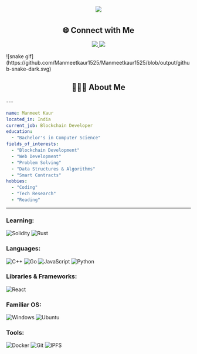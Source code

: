 <h1 align="center">
    <img src="https://readme-typing-svg.herokuapp.com/?font=Roboto&size=35&center=true&vCenter=true&width=500&height=70&duration=4000&lines=Hi+There!+👋;+I'm+Manmeet!&color=ffffff&background=000000" />

</h1>

<h2 align="center">🌐 Connect with Me</h2>
<p align="center">
  
  <a href="https://www.linkedin.com/in/manmeetkaur1525/">
    <img height="50" src="https://user-images.githubusercontent.com/46517096/166973395-19676cd8-f8ec-4abf-83ff-da8243505b82.png"/>
  </a>
  <!-- <a href="https://manmeetkaur.medium.com/">
    <img height="50" src="https://user-images.githubusercontent.com/46517096/166973962-d05d145a-b6a0-4643-bd3d-5ac845679367.png"/>
  </a>
  <a href="https://dev.to/manmeetkaur1525">
    <img height="50" src="https://user-images.githubusercontent.com/46517096/166974096-7aeecad4-483e-4c85-983f-f4b37b3f794e.png"/> -->
  </a>
  <a href="https://twitter.com/ManmeetKaur1525">
    <img height="50" src="https://user-images.githubusercontent.com/46517096/166974271-91dfa250-d70b-4cb9-8707-f1bda1b708c3.png"/>
  </a>
  <!-- <a href="https://www.instagram.com/manmeetkaur1525/">
    <img height="50" src="https://user-images.githubusercontent.com/46517096/166974368-9798f39f-1f46-499c-b14e-81f0a3f83a06.png"/> -->
  <!-- </a> -->
</p>
![snake gif](https://github.com/Manmeetkaur1525/Manmeetkaur1525/blob/output/github-snake-dark.svg)

<h2 align="center">👨🏻‍💻 About Me</h2>
---

```yaml
name: Manmeet Kaur
located_in: India
current_job: Blockchain Developer
education:
  - "Bachelor's in Computer Science"
fields_of_interests:
  - "Blockchain Development"
  - "Web Development"
  - "Problem Solving"
  - "Data Structures & Algorithms"
  - "Smart Contracts"
hobbies: 
  - "Coding"
  - "Tech Research"
  - "Reading"
```
---


### **Learning:**
<img src="https://techstack-generator.vercel.app/solidity-icon.svg" width="48" height="48" alt="Solidity" />
<img src="https://techstack-generator.vercel.app/rust-icon.svg" width="48" height="48" alt="Rust" />

### **Languages:**
<img src="https://techstack-generator.vercel.app/cpp-icon.svg" width="48" height="48" alt="C++" />
<img src="https://techstack-generator.vercel.app/go-icon.svg" width="48" height="48" alt="Go" />
<img src="https://techstack-generator.vercel.app/javascript-icon.svg" width="48" height="48" alt="JavaScript" />
<img src="https://techstack-generator.vercel.app/python-icon.svg" width="48" height="48" alt="Python" />

### **Libraries & Frameworks:**
<img src="https://techstack-generator.vercel.app/react-icon.svg" width="48" height="48" alt="React" />

### **Familiar OS:**
<img src="https://techstack-generator.vercel.app/windows-icon.svg" width="48" height="48" alt="Windows" />
<img src="https://techstack-generator.vercel.app/ubuntu-icon.svg" width="48" height="48" alt="Ubuntu" />

### **Tools:**
<img src="https://techstack-generator.vercel.app/docker-icon.svg" width="48" height="48" alt="Docker" />
<img src="https://techstack-generator.vercel.app/git-icon.svg" width="48" height="48" alt="Git" />
<img src="https://techstack-generator.vercel.app/ipfs-icon.svg" width="48" height="48" alt="IPFS" />

```
